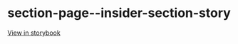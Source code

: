 # section-page--insider-section-story

[View in storybook](https://raw.githack.com/Independent-Digital-News-and-Media-Ltd/standard-pwamp-sb/PR-506-sb/index.html?path=/story/section-page--insider-section-story)